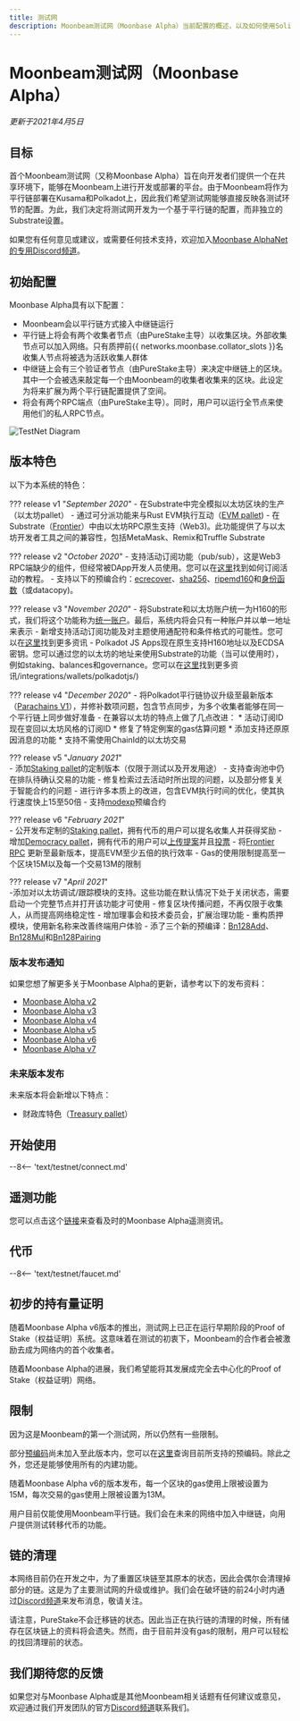 ```yaml
---
title: 测试网
description: Moonbeam测试网（Moonbase Alpha）当前配置的概述，以及如何使用Solidity开始在其上进行构建。
---
```


# Moonbeam测试网（Moonbase Alpha）

*更新于2021年4月5日*

## 目标

首个Moonbeam测试网（又称Moonbase Alpha）旨在向开发者们提供一个在共享环境下，能够在Moonbeam上进行开发或部署的平台。由于Moonbeam将作为平行链部署在Kusama和Polkadot上，因此我们希望测试网能够直接反映各测试环节的配置。为此，我们决定将测试网开发为一个基于平行链的配置，而非独立的Substrate设置。

如果您有任何意见或建议，或需要任何技术支持，欢迎加入[Moonbase AlphaNet的专用Discord频道](https://discord.gg/PfpUATX)。

## 初始配置

Moonbase Alpha具有以下配置：

 - Moonbeam会以平行链方式接入中继链运行
 - 平行链上将会有两个收集者节点（由PureStake主导）以收集区块。外部收集节点可以加入网络。只有质押前{{ networks.moonbase.collator_slots }}名收集人节点将被选为活跃收集人群体
 - 中继链上会有三个验证者节点（由PureStake主导）来决定中继链上的区块。其中一个会被选来敲定每一个由Moonbeam的收集者收集来的区块。此设定为将来扩展为两个平行链配置提供了空间。
 - 将会有两个RPC端点（由PureStake主导）。同时，用户可以运行全节点来使用他们的私人RPC节点。

![TestNet Diagram](/images/testnet/Moonbase-Alpha-v7.png)

## 版本特色

以下为本系统的特色：

??? release v1 "_September 2020_"
    - 在Substrate中完全模拟以太坊区块的生产（以太坊pallet）
        - 通过可分派功能来与Rust EVM执行互动（[EVM pallet](https://docs.rs/pallet-evm/2.0.1/pallet_evm/))
        - 在Substrate（[Frontier](https://github.com/paritytech/frontier)）中由以太坊RPC原生支持（Web3)。此功能提供了与以太坊开发者工具之间的兼容性，包括MetaMask、Remix和Truffle Substrate

??? release v2 "_October 2020_"
    - 支持活动订阅功能（pub/sub），这是Web3 RPC端缺少的组件，但经常被DApp开发人员使用。您可以在[这里](/integrations/pubsub/)找到如何订阅活动的教程。
    - 支持以下的预编合约：[ecrecover](https://docs.klaytn.com/smart-contract/precompiled-contracts#address-0x-01-ecrecover-hash-v-r-s)、[sha256](https://docs.klaytn.com/smart-contract/precompiled-contracts#address-0x-02-sha-256-data)、[ripemd160](https://docs.klaytn.com/smart-contract/precompiled-contracts#address-0x-03-ripemd-160-data)和[身份函数](https://docs.klaytn.com/smart-contract/precompiled-contracts#address-0x-04-datacopy-data)（或datacopy)。

??? release v3 "_November 2020_"
    - 将Substrate和以太坊账户统一为H160的形式，我们将这个功能称为[统一账户](https://medium.com/moonbeam-network/moonbase-alpha-v3-introducing-unified-accounts-88fae3564cda)。最后，系统内将会只有一种账户并以单一地址来表示
    - 新增支持活动订阅功能及对主题使用通配符和条件格式的可能性。您可以在[这里](/integrations/pubsub/#using-wildcards-and-conditional-formatting)找到更多资讯
    - Polkadot JS Apps现在原生支持H160地址以及ECDSA密钥。您可以通过您的以太坊的地址来使用Substrate的功能（当可以使用时），例如staking、balances和governance。您可以在[这里](/integrations/wallets/polkadotjs/)找到更多资讯/integrations/wallets/polkadotjs/)

??? release v4 "_December 2020_"
    - 将Polkadot平行链协议升级至最新版本（[Parachains V1](https://w3f.github.io/parachain-implementers-guide/)），并修补数项问题，包含节点同步，为多个收集者能够在同一个平行链上同步做好准备
    - 在兼容以太坊的特点上做了几点改进：
        * 活动订阅ID现在变回以太坊风格的订阅ID
        * 修复了特定例案的gas估算问题
        * 添加支持还原原因消息的功能
        * 支持不需使用ChainId的以太坊交易

??? release v5 "_January 2021_"      
    - 添加[Staking pallet](https://wiki.polkadot.network/docs/en/learn-staking)的定制版本（仅限于测试以及开发用途）
        - 支持查询池中仍在排队待确认交易的功能
        - 修复检索过去活动时所出现的问题，以及部分修复关于智能合约的问题
        - 进行许多本质上的改进，包含EVM执行时间的优化，使其执行速度快上15至50倍
        - 支持[modexp](https://docs.klaytn.com/smart-contract/precompiled-contracts#address-0x05-bigmodexp-base-exp-mod)预编合约

??? release v6 "_February 2021_"      
    - 公开发布定制的[Staking pallet](https://wiki.polkadot.network/docs/en/learn-staking)，拥有代币的用户可以提名收集人并获得奖励
        - 增加[Democracy pallet](https://github.com/paritytech/substrate/tree/HEAD/frame/democracy)，拥有代币的用户可以[上传提案](/governance/proposals/)并且[投票](/governance/voting/)
        - 将[Frontier RPC](https://github.com/paritytech/frontier) 更新至最新版本，提高EVM至少五倍的执行效率
        - Gas的使用限制提高至一个区块15M以及每一个交易13M的限制

??? release v7 "_April 2021_"      
    -添加对以太坊调试/跟踪模块的支持。这些功能在默认情况下处于关闭状态，需要启动一个完整节点并打开该功能才可使用
    - 修复区块传播问题，不再仅限于收集人，从而提高网络稳定性
        - 增加理事会和技术委员会，扩展治理功能
        - 重构质押模块，使用新名称来改善终端用户体验
        - 添了三个新的预编译：[Bn128Add](https://eips.ethereum.org/EIPS/eip-196)、[Bn128Mul](https://eips.ethereum.org/EIPS/eip-196)和[Bn128Pairing](https://eips.ethereum.org/EIPS/eip-197)

### 版本发布通知

如果您想了解更多关于Moonbase Alpha的更新，请参考以下的发布资料：

 - [Moonbase Alpha v2](https://github.com/PureStake/moonbeam/releases/tag/v0.2.0)
 - [Moonbase Alpha v3](https://github.com/PureStake/moonbeam/releases/tag/v0.3.0)
 - [Moonbase Alpha v4](https://github.com/PureStake/moonbeam/releases/tag/v0.4.0)
 - [Moonbase Alpha v5](https://github.com/PureStake/moonbeam/releases/tag/v0.5.0)
 - [Moonbase Alpha v6](https://github.com/PureStake/moonbeam/releases/tag/v0.6.0)
 - [Moonbase Alpha v7](https://github.com/PureStake/moonbeam/releases/tag/v0.7.0)

### 未来版本发布

未来版本将会新增以下特点：

 - 财政库特色（[Treasury pallet](https://github.com/paritytech/substrate/tree/master/frame/treasury)）

## 开始使用

--8<-- 'text/testnet/connect.md'

## 遥测功能

您可以点击这个[链接](https://telemetry.polkadot.io/#list/Moonbase%20Alpha)来查看及时的Moonbase Alpha遥测资讯。

## 代币

--8<-- 'text/testnet/faucet.md'

## 初步的持有量证明

随着Moonbase Alpha v6版本的推出，测试网上已正在运行早期阶段的Proof of Stake（权益证明）系统。这意味着在测试的初衷下，Moonbeam的合作者会被激励去成为网络内的首个收集者。

随着Moonbase Alpha的进展，我们希望能将其发展成完全去中心化的Proof of Stake（权益证明）网络。

## 限制

因为这是Moonbeam的第一个测试网，所以仍然有一些限制。

部分[预编码](https://docs.klaytn.com/smart-contract/precompiled-contracts)尚未加入至此版本内，您可以在[这里](/integrations/precompiles/)查询目前所支持的预编码。除此之外，您还是能够使用所有的内建功能。

随着Moonbase Alpha v6的版本发布，每一个区块的gas使用上限被设置为15M，每次交易的gas使用上限被设置为13M。

用户目前仅能使用Moonbeam平行链。我们会在未来的网络中加入中继链，向用户提供测试转移代币的功能。

## 链的清理

本网络目前仍在开发之中，为了重置区块链至其原本的状态，因此会偶尔会清理掉部分的链。这是为了主要测试网的升级或维护。我们会在破坏链的前24小时内通过[Discord频道](https://discord.gg/PfpUATX)来发布消息，敬请关注。

请注意，PureStake不会迁移链的状态。因此当正在执行链的清理的时候，所有储存在区块链上的资料将会遗失。然而，由于目前并没有gas的限制，用户可以轻松的找回清理前的状态。

## 我们期待您的反馈

如果您对与Moonbase Alpha或是其他Moonbeam相关话题有任何建议或意见，欢迎通过我们开发团队的官方[Discord频道](https://discord.gg/PfpUATX)联系我们。